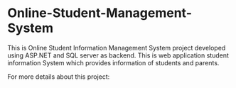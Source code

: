 # Online-Student-Management-System
This is Online Student Information Management System project developed using ASP.NET and SQL server as backend. This is web application  student information System which provides information of students and parents.

For more details about this project:
